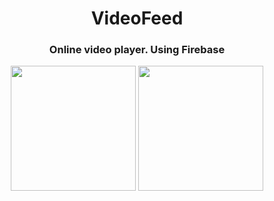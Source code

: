 <h1 align="center">VideoFeed</h1>
<h3 align="center">Online video player. Using Firebase</h3>

<p align="center">
  <img src="https://github.com/Increase12345/VideoFeed/assets/98255061/0b244d45-7b8e-49ff-81a3-b998f686ef6b" width="200" />
  <img src="https://github.com/Increase12345/VideoFeed/assets/98255061/8d1d09ef-dbfa-4c05-a0b1-ede52c31750d" width="200" />
</p>

